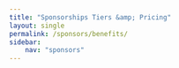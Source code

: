 ```yaml
---
title: "Sponsorships Tiers &amp; Pricing"
layout: single
permalink: /sponsors/benefits/
sidebar: 
    nav: "sponsors"
---
```


<!--
The document embedded below lists the benefits provided by all 2020 sponsorship tiers along with detailed pricing. For any questions regarding sponsorship, please email [sponsoring@aclweb.org](mailto:sponsoring@aclweb.org ). If you are unable to see the embedded document, you may download the original [here](/downloads/Sponsorship-2020-booklet.pdf).

<iframe class="scribd_iframe_embed" title="Sponsorship 2019 Booklet" src="https://www.scribd.com/embeds/397658665/content?start_page=1&view_mode=scroll&show_recommendations=false&access_key=key-51lzwmJE6seWwDZCxFcX" data-auto-height="true" data-aspect-ratio="null" scrolling="no" width="100%" height="600" frameborder="0"></iframe>

-->